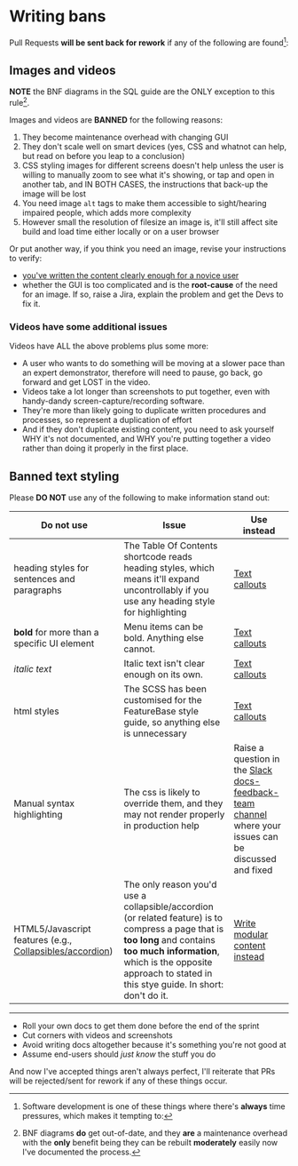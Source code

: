 # Writing bans

Pull Requests **will be sent back for rework** if any of the following are found[^45b9]:

## Images and videos

**NOTE** the BNF diagrams in the SQL guide are the ONLY exception to this rule[^63bd].

Images and videos are **BANNED** for the following reasons:

1. They become maintenance overhead with changing GUI
2. They don't scale well on smart devices (yes, CSS and whatnot can help, but read on before you leap to a conclusion)
3. CSS styling images for different screens doesn't help unless the user is willing to manually zoom to see what it's showing, or tap and open in another tab, and IN BOTH CASES, the instructions that back-up the image will be lost
4. You need image `alt` tags to make them accessible to sight/hearing impaired people, which adds more complexity
5. However small the resolution of filesize an image is, it'll still affect site build and load time either locally or on a user browser

Or put another way, if you think you need an image, revise your instructions to verify:
  * [you've written the content clearly enough for a novice user](/help-on-help/writing-help/writing-rules)
  * whether the GUI is too complicated and is the **root-cause** of the need for an image. If so, raise a Jira, explain the problem and get the Devs to fix it.

### Videos have some additional issues

Videos have ALL the above problems plus some more:

* A user who wants to do something will be moving at a slower pace than an expert demonstrator, therefore will need to pause, go back, go forward and get LOST in the video.
* Videos take a lot longer than screenshots to put together, even with handy-dandy screen-capture/recording software.
* They're more than likely going to duplicate written procedures and processes, so represent a duplication of effort
* And if they don't duplicate existing content, you need to ask yourself WHY it's not documented, and WHY you're putting together a video rather than doing it properly in the first place.

## Banned text styling

Please **DO NOT** use any of the following to make information stand out:

| Do not use | Issue | Use instead |
|---|---|---|
| heading styles for sentences and paragraphs | The Table Of Contents shortcode reads heading styles, which means it'll expand uncontrollably if you use any heading style for highlighting | [Text callouts](/help-on-help/writing-help/writing-content-callouts) |
| **bold** for more than a specific UI element | Menu items can be bold. Anything else cannot. | [Text callouts](/help-on-help/writing-help/writing-content-callouts) |
| *italic text* | Italic text isn't clear enough on its own. | [Text callouts](/help-on-help/writing-help/writing-content-callouts) |
| html styles | The SCSS has been customised for the FeatureBase style guide, so anything else is unnecessary | [Text callouts](/help-on-help/writing-help/writing-content-callouts) |
| Manual syntax highlighting | The css is likely to override them, and they may not render properly in production help | Raise a question in the [Slack docs-feedback-team channel](https://moleculacorp.slack.com/archives/C02JJQR01EY) where your issues can be discussed and fixed |
| HTML5/Javascript features (e.g., [Collapsibles/accordion](https://www.w3schools.com/howto/howto_js_accordion.asp)) | The only reason you'd use a collapsible/accordion (or related feature) is to compress a page that is **too long** and contains **too much information**, which is the opposite approach to stated in this stye guide. In short: don't do it. | [Write modular content instead](/help-on-help/writing-help/writing-modular-content) |

---
[^45b9]: Software development is one of these things where there's **always** time pressures, which makes it tempting to:
* Roll your own docs to get them done before the end of the sprint
* Cut corners with videos and screenshots
* Avoid writing docs altogether because it's something you're not good at
* Assume end-users should *just know* the stuff you do

And now I've accepted things aren't always perfect, I'll reiterate that PRs will be rejected/sent for rework if any of these things occur.

[^63bd]: BNF diagrams **do** get out-of-date, and they **are** a maintenance overhead with the **only** benefit being they can be rebuilt **moderately** easily now I've documented the process.
